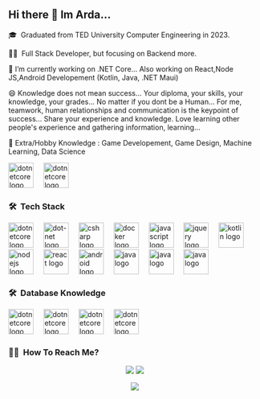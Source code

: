 ## Hi there 👋 Im Arda...

🎓 &nbsp;Graduated from TED University Computer Engineering in 2023.

👩‍💻 &nbsp;Full Stack Developer, but focusing on Backend more.

🔭 I’m currently working on .NET Core... Also working on React,Node JS,Android Developement (Kotlin, Java, .NET Maui)

😄 Knowledge does not mean success... Your diploma, your skills, your knowledge, your grades... No matter if you dont be a Human... For me, teamwork, human relationships and communication is the keypoint of success... Share your experience and knowledge. Love learning other people's experience and gathering information, learning...

🌱 Extra/Hobby Knowledge : Game Developement, Game Design, Machine Learning, Data Science 

<div align="left">
  <img src="https://www.svgrepo.com/show/354494/unity.svg" height="50" alt="dotnetcore logo"  />
  <img width="12" />
  
  <img src="https://www.svgrepo.com/show/510947/data.svg" height="50" alt="dotnetcore logo"  />
  <img width="12" />
  
</div>

### 🛠 &nbsp;Tech Stack
<div align="left">
  <img src="https://cdn.jsdelivr.net/gh/devicons/devicon/icons/dotnetcore/dotnetcore-original.svg" height="50" alt="dotnetcore logo"  />
  <img width="12" />
  <img src="https://cdn.jsdelivr.net/gh/devicons/devicon/icons/dot-net/dot-net-original.svg" height="50" alt="dot-net logo"  />
  <img width="12" />
  <img src="https://cdn.jsdelivr.net/gh/devicons/devicon/icons/csharp/csharp-original.svg" height="50" alt="csharp logo"  />
  <img width="12" />
  <img src="https://cdn.jsdelivr.net/gh/devicons/devicon/icons/docker/docker-plain-wordmark.svg" height="50" alt="docker logo"  />
  <img width="12" />
  <img src="https://cdn.jsdelivr.net/gh/devicons/devicon/icons/javascript/javascript-original.svg" height="50" alt="javascript logo"  />
  <img width="12" />
  <img src="https://cdn.jsdelivr.net/gh/devicons/devicon/icons/jquery/jquery-plain-wordmark.svg" height="50" alt="jquery logo"  />
  <img width="12" />
  <img src="https://cdn.jsdelivr.net/gh/devicons/devicon/icons/kotlin/kotlin-original.svg" height="50" alt="kotlin logo"  />
  <img width="12" />
  <img src="https://cdn.jsdelivr.net/gh/devicons/devicon/icons/nodejs/nodejs-original.svg" height="50" alt="nodejs logo"  />
  <img width="12" />
  <img src="https://cdn.jsdelivr.net/gh/devicons/devicon/icons/react/react-original.svg" height="50" alt="react logo"  />
  <img width="12" />
  <img src="https://cdn.jsdelivr.net/gh/devicons/devicon/icons/android/android-original.svg" height="50" alt="android logo"  />
  <img width="12" />
  <img src="https://cdn.jsdelivr.net/gh/devicons/devicon/icons/java/java-original.svg" height="50" alt="java logo"  />
  <img width="12" />
  <img src="https://img.shields.io/badge/-Python-05122A?style=flat&logo=python" height="50" alt="java logo"  />
  <img width="12" />
  <img src="https://www.svgrepo.com/show/354520/visual-studio.svg" height="50" alt="java logo"  />
</div>


### 🛠 &nbsp;Database Knowledge


<div align="left">
  <img src="https://img.shields.io/badge/-MSSQL-05122A?style=flat&logo=Microsoft%20SQL%20Server" height="50" alt="dotnetcore logo"  />
  <img width="12" />
  <img src="https://img.shields.io/badge/-Mysql-05122A?style=flat&logo=mysql" height="50" alt="dotnetcore logo"  />
  <img width="12" />
  <img src="https://img.shields.io/badge/-Postgre%20SQL-05122A?style=flat&logo=PostgreSql" height="50" alt="dotnetcore logo"  />
  <img width="12" />
  <img src="https://img.shields.io/badge/-MongoDB-05122A?style=flat&logo=mongodb" height="50" alt="dotnetcore logo"  />
  <img width="12" />
</div>

<!--
**ardasenbaklavaci/ardasenbaklavaci** is a ✨ _special_ ✨ repository because its `README.md` (this file) appears on your GitHub profile.

Here are some ideas to get you started:

- 🔭 I’m currently working on ...
- 🌱 I’m currently learning ...
- 👯 I’m looking to collaborate on ...
- 🤔 I’m looking for help with ...
- 💬 Ask me about ...
- 📫 How to reach me: ...
- 😄 Pronouns: ...
- ⚡ Fun fact: ...
-->

### 🤝🏻 &nbsp;How To Reach Me?

<p align="center">
  <a href="mailto:ardasenbakkavaci@gmail.com"><img src="https://img.shields.io/badge/-ardasenbakkavaci@gmail.com-D14836?style=flat&logo=Gmail&logoColor=white"/></a>
  <a href="https://www.linkedin.com/in/arda-%C5%9Fenbaklavac%C4%B1-a1a411277/"><img src="https://img.shields.io/badge/-arda_senbaklavaci-0077B5?style=flat&logo=Linkedin&logoColor=white"/></a>
</p>



<div align="center">
  <img src="https://profile-counter.glitch.me/ardasenbaklavaci/count.svg?"  />
</div>

###


<meta name="google-site-verification" content="USBRZgLd-u5c4hhBr_8-eOWFtT25tyh-fA-cjeBPFzY" />
